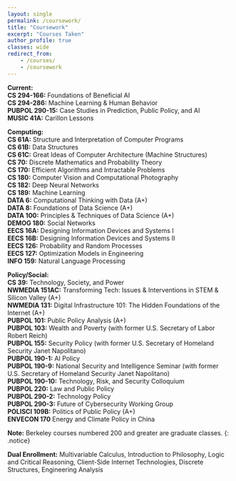 ```yaml
---
layout: single
permalink: /coursework/
title: "Coursework"
excerpt: "Courses Taken"
author_profile: true
classes: wide
redirect_from:
    - /courses/
    - /coursework
---
```


**Current:**
<br>**CS 294-166:** Foundations of Beneficial AI
<br>**CS 294-286:** Machine Learning & Human Behavior
<br>**PUBPOL 290-15:** Case Studies in Prediction, Public Policy, and AI
<br>**MUSIC 41A:** Carillon Lessons

**Computing:**
<br>**CS 61A:** Structure and Interpretation of Computer Programs
<br>**CS 61B:** Data Structures 
<br>**CS 61C:** Great Ideas of Computer Architecture (Machine Structures)
<br>**CS 70:** Discrete Mathematics and Probability Theory 
<br>**CS 170:** Efficient Algorithms and Intractable Problems
<br>**CS 180:** Computer Vision and Computational Photography
<br>**CS 182:** Deep Neural Networks
<br>**CS 189:** Machine Learning
<br>**DATA 6:** Computational Thinking with Data (A+)
<br>**DATA 8:** Foundations of Data Science (A+)
<br>**DATA 100:** Principles & Techniques of Data Science (A+)
<br>**DEMOG 180:** Social Networks
<br>**EECS 16A:** Designing Information Devices and Systems I
<br>**EECS 16B:** Designing Information Devices and Systems II
<br>**EECS 126:** Probability and Random Processes 
<br>**EECS 127:** Optimization Models in Engineering 
<br>**INFO 159:** Natural Language Processing


**Policy/Social:**
<br>**CS 39:** Technology, Society, and Power
<br>**NWMEDIA 151AC:** Transforming Tech: Issues & Interventions in STEM & Silicon Valley (A+)
<br>**NWMEDIA 131:** Digital Infrastructure 101: The Hidden Foundations of the Internet (A+)
<br>**PUBPOL 101:** Public Policy Analysis (A+)
<br>**PUBPOL 103:** Wealth and Poverty (with former U.S. Secretary of Labor Robert Reich)
<br>**PUBPOL 155:** Security Policy (with former U.S. Secretary of Homeland Security Janet Napolitano)
<br>**PUBPOL 190-1:** AI Policy
<br>**PUBPOL 190-9:** National Security and Intelligence Seminar (with former U.S. Secretary of Homeland Security Janet Napolitano)
<br>**PUBPOL 190-10:** Technology, Risk, and Security Colloquium
<br>**PUBPOL 220:** Law and Public Policy
<br>**PUBPOL 290-2:** Technology Policy
<br>**PUBPOL 290-3:** Future of Cybersecurity Working Group
<br>**POLISCI 109B:** Politics of Public Policy (A+)
<br>**ENVECON 170** Energy and Climate Policy in China

**Note:** Berkeley courses numbered 200 and greater are graduate classes.
{: .notice} 

**Dual Enrollment:** Multivariable Calculus, Introduction to Philosophy, Logic and Critical Reasoning, Client-Side Internet Technologies, Discrete Structures, Engineering Analysis